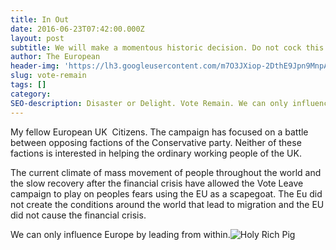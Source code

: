 ```yaml
---
title: In Out
date: 2016-06-23T07:42:00.000Z
layout: post
subtitle: We will make a momentous historic decision. Do not cock this up. Vote in for the sake of your children and their children.
author: The European
header-img: 'https://lh3.googleusercontent.com/m7O3JXiop-2DthE9Jpn9MnpAo0RitwSTe81QWdc7noK--kes4ztTHjtVpdHxka_xIYNjBYxQptp-pXbAszkL6g=s640-rw-v2'
slug: vote-remain
tags: []
category:
SEO-description: Disaster or Delight. Vote Remain. We can only influence Europe by leading from within.
---
```



My fellow European UK &nbsp;Citizens. The campaign has focused on a battle between opposing factions of the Conservative party. Neither of these factions is interested in helping the ordinary working people of the UK.

The current climate of mass movement of people throughout the world and the slow recovery after the financial crisis have allowed the Vote Leave campaign to play on peoples fears using the EU as a scapegoat. The Eu did not create the conditions around the world that lead to migration and the EU did not cause the financial crisis.

We can only influence Europe by leading from within.![Holy Rich Pig](https://lh3.googleusercontent.com/ZjKfq8vWX1VA95lpz92zzxxmzg3nkBJkzmJwp1x2Lt1OBWuXQtUpdQpdunHpuJ_Fr8U9CSqFPw4YUhkQPj4=s750-rw-v2-e10-t.webp)

&nbsp;